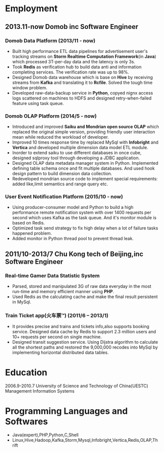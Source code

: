 # Employment

## 2013.11-now        Domob inc             Software Engineer

### Domob Data Platform (2013/11 - now)

* Built high performance ETL data pipelines for advertisement user's tracking streams on **Storm Realtime Computation Framework**(in **Java**) which processed 3T-per-day data and the latency is only 3s.
* Took **Redis** as verification hub to build data anti and information completing services. The verification rate was up to 98%.
* Designed Domob data warehouse which is base on **Hive** by receiving streams from **Kafka** and translating it to **Rcfile**. Solved the tough time window problem.
* Developed raw-data-backup service in **Python**, copyed nignx access logs scattered on machines to HDFS and designed retry-when-failed feature using task queue.

### Domob OLAP Platform (2014/5 - now)

* Introduced and improved **Saiku and Mondrian open source OLAP** which replaced the original simple version, providing friendly user interaction mean while reduced the workload of developer.
* Improved 10 times response time by replaced MySql with **Infobright** and **Vertica** and developed multiple dimension data model ETL module.
* Inorder to extend saiku to use different databases in once cube, designed sqlproxy tool through developing a JDBC application.
* Designed OLAP data metadata manager system in Python. Implemented defining table schema once and fit multiple databases. And used hook design pattern to build dimension data collection.
* Redeveloped mondrian source code to implement special requirements: added like,limit semantics and range query etc.

### User Event Notification Platform (2015/10 - now)

* Using producer-consumer model and Python to build a high performance remote notification system with over 1400 requests per second which uses Kafka as the task queue. And it's monitor module is based on Redis.
* Optimized task send strategy to fix high delay when a lot of failure tasks happened problem.
* Added monitor in Python thread pool to prevent thread leak.

## 2011/10-2013/7     Chu Kong tech of Beijing,inc      Software Engineer

### Real-time Gamer Data Statistic System

* Parsed, stored and manipulated 3G of raw data everyday in the most run-time and memory efficient manner using **PHP**.
* Used Redis as the calculating cache and make the final result persistent in MySql.

### Train Ticket app(火车票™) (2011/6 – 2013/1)

* It provides precise and  trains  and tickets info,also supports booking service. Designed data cache by Redis to support 2.3 million users and 10+ requests per second on single machine.
* Designed transit suggestion service. Using Dijstra algorithm to calculate all the shortest paths and restored the 9,000,000 recodes into MySql by implementing horizontal distributed data tables.

# Education
2006.9-2010.7    University of Science and Technology of China(UESTC)    Management Information Systems

# Programming Languages and Softwares

* Java(expert),PHP,Python,C,Shell
* Linux,Hive,Hadoop,Kafka,Storm,Mysql,Infobright,Vertica,Redis,OLAP,Thrift
